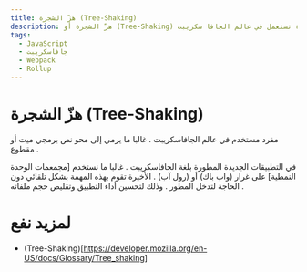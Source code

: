 ```yaml
---
title: هزّ الشجرة (Tree-Shaking)
description: هزّ الشجرة أو (Tree-Shaking) مفردة تستعمل في عالم الجافا سكريبت.
tags:
  - JavaScript
  - جافاسكريبت
  - Webpack
  - Rollup
---
```


# هزّ الشجرة (Tree-Shaking)

مفرد مستخدم في عالم الجافاسكريبت . غالبا ما يرمي إلى محو نص برمجي ميت أو مقطوع .

في التطبيقات الجديدة المطورة بلغة الجافاسكريبت . غالبا ما نستخدم [مجمعمات الوحدة النمطية] على غرار (واب باك) أو (رول آب) . الأخيرة تقوم بهذه المهمة بشكل تلقائي دون الحاجة لتدخل المطور . وذلك لتحسين أداء التطبيق وتقليص حجم ملفاته .

# لمزيد نفع

- (Tree-Shaking)[https://developer.mozilla.org/en-US/docs/Glossary/Tree_shaking]
